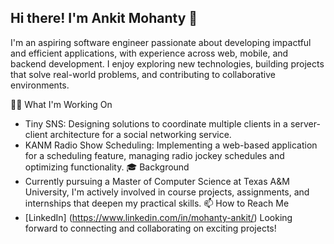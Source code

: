## Hi there! I'm Ankit Mohanty 👋
I'm an aspiring software engineer passionate about developing impactful and efficient applications, with experience across web, mobile, and backend development. I enjoy exploring new technologies, building projects that solve real-world problems, and contributing to collaborative environments.
<!--
**amohanty03/amohanty03** is a ✨ _special_ ✨ repository because its `README.md` (this file) appears on your GitHub profile.

Here are some ideas to get you started:

- 🔭 I’m currently working on ...
- 🌱 I’m currently learning ...
- 👯 I’m looking to collaborate on ...
- 🤔 I’m looking for help with ...
- 💬 Ask me about ...
- 📫 How to reach me: ...
- 😄 Pronouns: ...
- ⚡ Fun fact: ...
-->
👨‍💻 What I'm Working On
- Tiny SNS: Designing solutions to coordinate multiple clients in a server-client architecture for a social networking service.
- KANM Radio Show Scheduling: Implementing a web-based application for a scheduling feature, managing radio jockey schedules and optimizing functionality.
🎓 Background
- Currently pursuing a Master of Computer Science at Texas A&M University, I'm actively involved in course projects, assignments, and internships that deepen my practical skills.
📫 How to Reach Me
- [LinkedIn] (https://www.linkedin.com/in/mohanty-ankit/)
Looking forward to connecting and collaborating on exciting projects!
